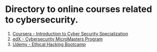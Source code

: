 # Directory to online courses related to cybersecurity.

1. [Coursera - Introduction to Cyber Security Specialization](https://www.coursera.org/specializations/intro-cyber-security)
2. [edX - Cybersecurity MicroMasters Program](https://www.edx.org/micromasters/cybersecurity)
3. [Udemy - Ethical Hacking Bootcamp](https://www.udemy.com/course/ethical-hacking-bootcamp/)
